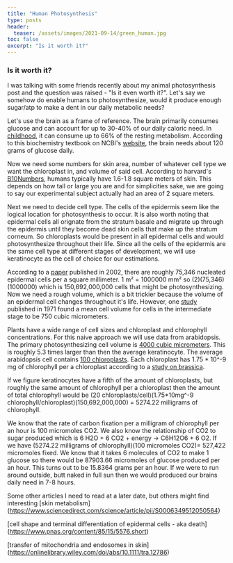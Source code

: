 ```yaml
---
title: "Human Photosynthesis"
type: posts
header:
  teaser: /assets/images/2021-09-14/green_human.jpg
toc: false
excerpt: "Is it worth it?"
---
```



### Is it worth it? 

I was talking with some friends recently about my animal photosynthesis post and the question was raised - "Is it even worth it?". Let's say we somehow do enable humans to photosynthesize, would it produce enough sugar/atp to make a dent in our daily metabolic needs? 

Let's use the brain as a frame of reference. The brain primarily consumes glucose and can account for up to 30-40% of our daily caloric need. In [childhood](https://www.pnas.org/content/111/36/13010.short), it can consume up to 66% of the resting metabolism. According to this biochemistry textbook on NCBI's [website](https://www.ncbi.nlm.nih.gov/books/NBK22436/), the brain needs about 120 grams of glucose daily. 

Now we need some numbers for skin area, number of whatever cell type we want the chloroplast in, and volume of said cell. According to harvard's [B10Numbers](https://bionumbers.hms.harvard.edu/bionumber.aspx?id=100578&ver=1), humans typically have 1.6-1.8 square meters of skin. This depends on how tall or large you are and for simplicities sake, we are going to say our experimental subject actually had an area of 2 square meters. 

Next we need to decide cell type. The cells of the epidermis seem like the logical location for photosynthesis to occur. It is also worth noting that epidermal cells all orignate from the stratum basale and migrate up through the epidermis until they become dead skin cells that make up the stratum corneum. So chloroplasts would be present in all epidermal cells and would photosynthesize throughout their life. Since all the cells of the epidermis are the same cell type at different stages of development, we will use keratinocyte as the cell of choice for our estimations. 

According to a [paper](https://www.sciencedirect.com/science/article/pii/S0022202X1530556X) published in 2002, there are roughly 75,346 nucleated epidermal cells per a square millimeter. 1 m² = 1000000 mm² so (2)(75,346)(1000000) which is 150,692,000,000 cells that might be photosynthesizing. Now we need a rough volume, which is a bit trickier because the volume of an epidermal cell changes throughout it's life. However, one [study](https://www.sciencedirect.com/science/article/pii/S0022202X15452534) published in 1971 found a mean cell volume for cells in the intermediate stage to be 750 cubic micrometers. 

Plants have a wide range of cell sizes and chloroplast and chlorophyll concentrations. For this naive approach we will use data from arabidopsis. The primary photosynthesizing cell volume is [4000 cubic micrometers](https://academic.oup.com/plcell/article/5/11/1661/5984619?login=true). This is roughly 5.3 times larger than then the average keratinocyte. The average arabidopsis cell contains [100 chloroplasts](https://rsscience.com/chloroplast-function-and-structure-solar-panels/). Each chloroplast has 1.75 * 10^-9 mg of chlorophyll per a chloroplast according to a [study on brassica](https://tohoku.repo.nii.ac.jp/?action=repository_action_common_download&item_id=65038&item_no=1&attribute_id=18&file_no=1). 

If we figure keratinocytes have a fifth of the amount of chloroplasts, but roughly the same amount of chlorophyll per a chloroplast then the amount of total chlorophyll would be (20 chloroplasts/cell)(1.75*10mg^-9 chlorophyll/chloroplast)(150,692,000,000) = 5274.22 milligrams of chlorophyll. 

We know that the rate of carbon fixation per a milligram of chlorophyll per an hour is 100 micromoles CO2. We also know the relationship of CO2 to sugar produced which is 6 H2O + 6 CO2 + energy → C6H12O6 + 6 O2. If we have (5274.22 milligrams of chlorophyll)(100 micromoles CO2)= 527,422 micromoles fixed. We know that it takes 6 molecules of CO2 to make 1 glucose so there would be 87903.66 micromoles of glucose produced per an hour. This turns out to be 15.8364 grams per an hour. If we were to run around outside, butt naked in full sun then we would produced our brains daily need in 7-8 hours. 

Some other articles I need to read at a later date, but others might find interesting
[skin metabolism]
(https://www.sciencedirect.com/science/article/pii/S0006349512050564)

[cell shape and terminal differentiation of epidermal cells - aka death]
(https://www.pnas.org/content/85/15/5576.short)

[transfer of mitochondria and endosomes in skin]
(https://onlinelibrary.wiley.com/doi/abs/10.1111/tra.12786)
